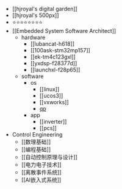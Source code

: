 - [[hjroyal's digital garden]]
- [[hjroyal's 500px]]
- ⭐⭐⭐⭐⭐⭐⭐⭐
- [[Embedded System Software Architect]]
	- hardware
		- [[lubancat-h618]]
		- [[100ask-stm32mp157]]
		- [[ek-tm4c123gxl]]
		- [[yxdsp-f28377d]]
		- [[launchxl-f28p65]]
	- software
		- os
			- [[linux]]
			- [[ucos3]]
			- [[vxworks]]
			- [qp](https://www.state-machine.com/)
		- app
			- [[inverter]]
			- [[pcs]]
- Control Engineering
	- [[数理基础]]
	- [[编程基础]]
	- [[自动控制原理与设计]]
	- [[电力电子技术]]
	- [[离散事件系统]]
	- [[AI嵌入式系统]]
